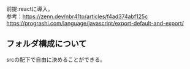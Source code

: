 前提:reactに導入。<br>
参考：https://zenn.dev/nbr41to/articles/f4ad374abf125c<br>
https://prograshi.com/language/javascript/export-default-and-export/<br>

## フォルダ構成について
srcの配下で自由に決めることができる。
